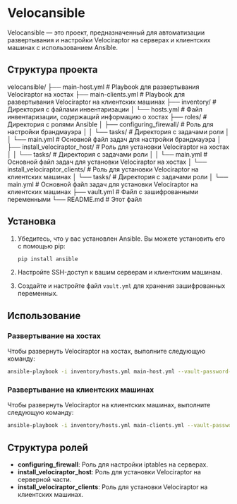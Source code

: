 # Velocansible

Velocansible — это проект, предназначенный для автоматизации развертывания и настройки Velociraptor на серверах и клиентских машинах с использованием Ansible.

## Структура проекта
velocansible/
├── main-host.yml                # Playbook для развертывания Velociraptor на хостах
├── main-clients.yml             # Playbook для развертывания Velociraptor на клиентских машинах
├── inventory/                    # Директория с файлами инвентаризации
│   └── hosts.yml                # Файл инвентаризации, содержащий информацию о хостах
├── roles/                        # Директория с ролями Ansible
│   ├── configuring_firewall/     # Роль для настройки брандмауэра
│   │   └── tasks/                # Директория с задачами роли
│   │       └── main.yml          # Основной файл задач для настройки брандмауэра
│   ├── install_velociraptor_host/ # Роль для установки Velociraptor на хостах
│   │   └── tasks/                # Директория с задачами роли
│   │       └── main.yml          # Основной файл задач для установки Velociraptor на хостах
│   └── install_velociraptor_clients/ # Роль для установки Velociraptor на клиентских машинах
│       └── tasks/                # Директория с задачами роли
│           └── main.yml          # Основной файл задач для установки Velociraptor на клиентских машинах
├── vault.yml                    # Файл с зашифрованными переменными
└── README.md                    # Этот файл

## Установка

1. Убедитесь, что у вас установлен Ansible. Вы можете установить его с помощью pip:

   ```bash
   pip install ansible
   ```

2. Настройте SSH-доступ к вашим серверам и клиентским машинам.

3. Создайте и настройте файл `vault.yml` для хранения зашифрованных переменных.

## Использование

### Развертывание на хостах

Чтобы развернуть Velociraptor на хостах, выполните следующую команду:

```bash
ansible-playbook -i inventory/hosts.yml main-host.yml --vault-password-file=[ваш файл с паролем]
```

### Развертывание на клиентских машинах

Чтобы развернуть Velociraptor на клиентских машинах, выполните следующую команду:

```bash
ansible-playbook -i inventory/hosts.yml main-clients.yml --vault-password-file=[ваш файл с паролем]
```

## Структура ролей

- **configuring_firewall**: Роль для настройки iptables на серверах.
- **install_velociraptor_host**: Роль для установки Velociraptor на серверной части.
- **install_velociraptor_clients**: Роль для установки Velociraptor на клиентских машинах.